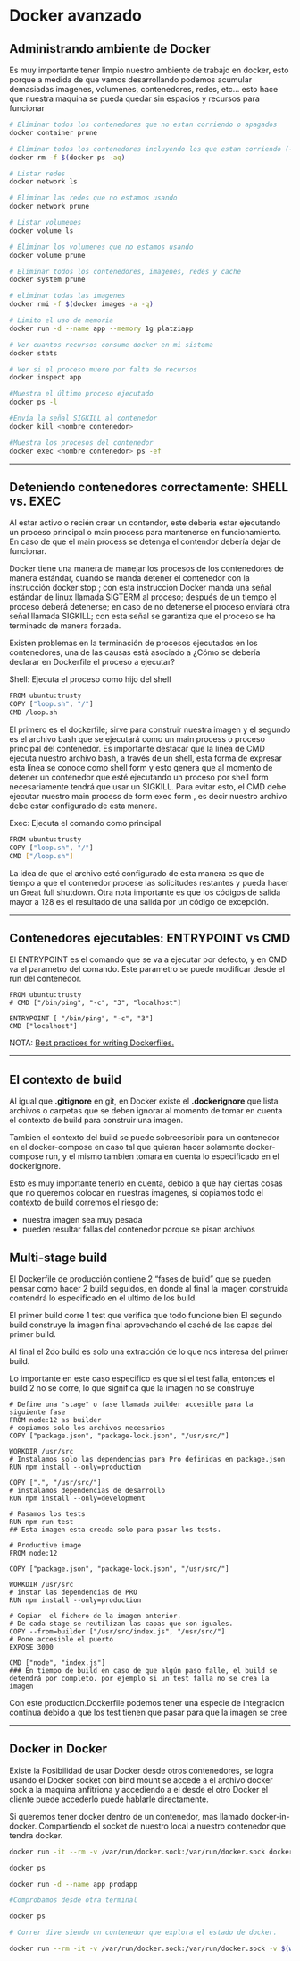 # Docker avanzado

## Administrando ambiente de Docker

Es muy importante tener limpio nuestro ambiente de trabajo en docker, esto porque a medida de que vamos desarrollando podemos acumular demasiadas imagenes, volumenes, contenedores, redes, etc... esto hace que nuestra maquina se pueda quedar sin espacios y recursos para funcionar

```bash
# Eliminar todos los contenedores que no estan corriendo o apagados
docker container prune
```

```bash
# Eliminar todos los contenedores incluyendo los que estan corriendo (-q: muestra ID, -a: todos, -f: fuerza bruta)
docker rm -f $(docker ps -aq)
```

```bash
# Listar redes
docker network ls
```

```bash
# Eliminar las redes que no estamos usando
docker network prune
```

```bash
# Listar volumenes
docker volume ls
```

```bash
# Eliminar los volumenes que no estamos usando
docker volume prune
```

```bash
# Eliminar todos los contenedores, imagenes, redes y cache
docker system prune
```

```bash
# eliminar todas las imagenes
docker rmi -f $(docker images -a -q)
```

```bash
# Limito el uso de memoria
docker run -d --name app --memory 1g platziapp
```

```bash
# Ver cuantos recursos consume docker en mi sistema
docker stats
```

```bash
# Ver si el proceso muere por falta de recursos
docker inspect app
```

```bash
#Muestra el último proceso ejecutado
docker ps -l
```

```bash
#Envía la señal SIGKILL al contenedor
docker kill <nombre contenedor>
```

```bash
#Muestra los procesos del contenedor
docker exec <nombre contenedor> ps -ef
```

---

## Deteniendo contenedores correctamente: SHELL vs. EXEC

Al estar activo o recién crear un contendor, este debería estar ejecutando un proceso principal o main process para mantenerse en funcionamiento. En caso de que el main process se detenga el contendor debería dejar de funcionar.

Docker tiene una manera de manejar los procesos de los contenedores de manera estándar, cuando se manda detener el contenedor con la instrucción
docker stop <name-container>; con esta instrucción Docker manda una señal estándar de linux llamada SIGTERM al proceso; después de un tiempo el proceso deberá detenerse; en caso de no detenerse el proceso enviará otra señal llamada SIGKILL; con esta señal se garantiza que el proceso se ha terminado de manera forzada.

Existen problemas en la terminación de procesos ejecutados en los contenedores, una de las causas está asociado a ¿Cómo se debería declarar en Dockerfile el proceso a ejecutar?

Shell: Ejecuta el proceso como hijo del shell

```bash
FROM ubuntu:trusty
COPY ["loop.sh", "/"]
CMD /loop.sh
```

El primero es el dockerfile; sirve para construir nuestra imagen y el segundo es el archivo bash que se ejecutará como un main process o proceso principal del contenedor. Es importante destacar que la línea de CMD ejecuta nuestro archivo bash, a través de un shell, esta forma de expresar esta línea se conoce como shell form y esto genera que al momento de detener un contenedor que esté ejecutando un proceso por shell form necesariamente tendrá que usar un SIGKILL. Para evitar esto, el CMD debe ejecutar nuestro main process de form exec form , es decir nuestro archivo debe estar configurado de esta manera.

Exec: Ejecuta el comando como principal

```bash
FROM ubuntu:trusty
COPY ["loop.sh", "/"]
CMD ["/loop.sh"]
```

La idea de que el archivo esté configurado de esta manera es que de tiempo a que el contenedor procese las solicitudes restantes y pueda hacer un Great full shutdown. Otra nota importante es que los códigos de salida mayor a 128 es el resultado de una salida por un código de excepción.

---

## Contenedores ejecutables: ENTRYPOINT vs CMD

El ENTRYPOINT es el comando que se va a ejecutar por defecto, y en CMD va el parametro del comando.
Este parametro se puede modificar desde el run del contenedor.

```docker
FROM ubuntu:trusty
# CMD ["/bin/ping", "-c", "3", "localhost"]

ENTRYPOINT [ "/bin/ping", "-c", "3"]
CMD ["localhost"]
```

NOTA: [Best practices for writing Dockerfiles.](https://docs.docker.com/develop/develop-images/dockerfile_best-practices/)

---

## El contexto de build

Al igual que **.gitignore** en git, en Docker existe el **.dockerignore** que lista archivos o carpetas que se deben ignorar al momento de tomar en cuenta el contexto de build para construir una imagen.

Tambien el contexto del build se puede sobreescribir para un contenedor en el docker-compose en caso tal que quieran hacer solamente docker-compose run, y el mismo tambien tomara en cuenta lo especificado en el dockerignore.

Esto es muy importante tenerlo en cuenta, debido a que hay ciertas cosas que no queremos colocar en nuestras imagenes, si copiamos todo el contexto de build corremos el riesgo de:

- nuestra imagen sea muy pesada
- pueden resultar fallas del contenedor porque se pisan archivos

## Multi-stage build

El Dockerfile de producción contiene 2 “fases de build” que se pueden pensar como hacer 2 build seguidos, en donde al final la imagen construida contendrá lo especificado en el ultimo de los build.

El primer build corre 1 test que verifica que todo funcione bien
El segundo build construye la imagen final aprovechando el caché de las capas del primer build.

Al final el 2do build es solo una extracción de lo que nos interesa del primer build.

Lo importante en este caso especifico es que si el test falla, entonces el build 2 no se corre, lo que significa que la imagen no se construye

```docker
# Define una "stage" o fase llamada builder accesible para la siguiente fase
FROM node:12 as builder
# copiamos solo los archivos necesarios
COPY ["package.json", "package-lock.json", "/usr/src/"]

WORKDIR /usr/src
# Instalamos solo las dependencias para Pro definidas en package.json
RUN npm install --only=production

COPY [".", "/usr/src/"]
# instalamos dependencias de desarrollo
RUN npm install --only=development

# Pasamos los tests
RUN npm run test
## Esta imagen esta creada solo para pasar los tests.

# Productive image
FROM node:12

COPY ["package.json", "package-lock.json", "/usr/src/"]

WORKDIR /usr/src
# instar las dependencias de PRO
RUN npm install --only=production

# Copiar  el fichero de la imagen anterior.
# De cada stage se reutilizan las capas que son iguales.
COPY --from=builder ["/usr/src/index.js", "/usr/src/"]
# Pone accesible el puerto
EXPOSE 3000

CMD ["node", "index.js"]
### En tiempo de build en caso de que algún paso falle, el build se detendrá por completo. por ejemplo si un test falla no se crea la imagen
```

Con este production.Dockerfile podemos tener una especie de integracion continua debido a que los test tienen que pasar para que la imagen se cree

---

## Docker in Docker

Existe la Posibilidad de usar Docker desde otros contenedores, se logra usando el Docker socket con bind mount se accede a el archivo docker sock a la maquina anfitriona y accediendo a el desde el otro Docker el cliente puede accederlo puede hablarle directamente.

Si queremos tener docker dentro de un contenedor, mas llamado docker-in-docker. Compartiendo el socket de nuestro local a nuestro contenedor que tendra docker.

```bash
docker run -it --rm -v /var/run/docker.sock:/var/run/docker.sock docker:19.03.12

docker ps

docker run -d --name app prodapp

#Comprobamos desde otra terminal

docker ps

# Correr dive siendo un contenedor que explora el estado de docker.

docker run --rm -it -v /var/run/docker.sock:/var/run/docker.sock -v $(which docker):/bin/docker wagoodman/dive:latest prodapp
```

<img src="https://static.platzi.com/media/user_upload/image%20%282%29-6d647f06-ea90-4953-a425-0cfd7dc55933.jpg" alt="">
